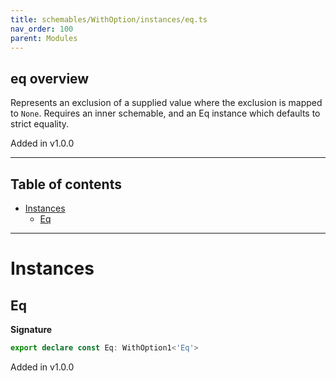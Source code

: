 ```yaml
---
title: schemables/WithOption/instances/eq.ts
nav_order: 100
parent: Modules
---
```


## eq overview

Represents an exclusion of a supplied value where the exclusion is mapped to `None`.
Requires an inner schemable, and an Eq instance which defaults to strict equality.

Added in v1.0.0

---

<h2 class="text-delta">Table of contents</h2>

- [Instances](#instances)
  - [Eq](#eq)

---

# Instances

## Eq

**Signature**

```ts
export declare const Eq: WithOption1<'Eq'>
```

Added in v1.0.0
